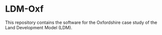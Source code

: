 # LDM-Oxf
This repository contains the software for the Oxfordshire case study of the Land Development Model (LDM).
